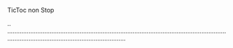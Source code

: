 TicToc non Stop

..
...............................................................................................................................................................................................